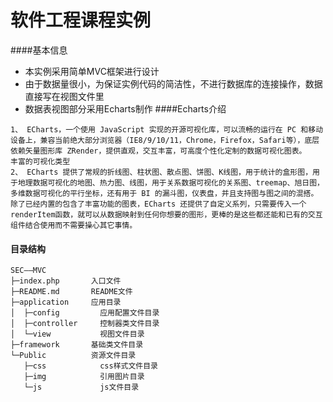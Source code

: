 # 软件工程课程实例
####基本信息
- 本实例采用简单MVC框架进行设计
- 由于数据量很小，为保证实例代码的简洁性，不进行数据库的连接操作，数据直接写在视图文件里
- 数据表视图部分采用Echarts制作
####Echarts介绍
```
1、 ECharts，一个使用 JavaScript 实现的开源可视化库，可以流畅的运行在 PC 和移动设备上，兼容当前绝大部分浏览器（IE8/9/10/11，Chrome，Firefox，Safari等），底层依赖矢量图形库 ZRender，提供直观，交互丰富，可高度个性化定制的数据可视化图表。
丰富的可视化类型
2、 ECharts 提供了常规的折线图、柱状图、散点图、饼图、K线图，用于统计的盒形图，用于地理数据可视化的地图、热力图、线图，用于关系数据可视化的关系图、treemap、旭日图，多维数据可视化的平行坐标，还有用于 BI 的漏斗图，仪表盘，并且支持图与图之间的混搭。
除了已经内置的包含了丰富功能的图表，ECharts 还提供了自定义系列，只需要传入一个renderItem函数，就可以从数据映射到任何你想要的图形，更棒的是这些都还能和已有的交互组件结合使用而不需要操心其它事情。
```
#### 目录结构
```
SEC——MVC
├─index.php       入口文件
├─README.md       README文件
├─application     应用目录
│  ├─config        	应用配置文件目录
│  ├─controller     控制器类文件目录
│  └─view       	视图文件目录
├─framework       基础类文件目录
└─Public          资源文件目录
   ├─css          	css样式文件目录
   ├─img          	引用图片目录
   └─js           	js文件目录
```
